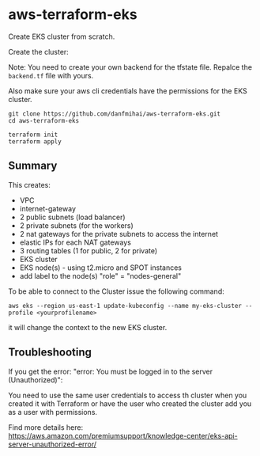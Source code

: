 # aws-terraform-eks
Create EKS cluster from scratch.

Create the cluster:

Note: You need to create your own backend for the tfstate file.
Repalce the `backend.tf` file with yours.

Also make sure your aws cli credentials have the permissions for the EKS cluster.

```
git clone https://github.com/danfmihai/aws-terraform-eks.git
cd aws-terraform-eks

terraform init
terraform apply

```

## Summary
This creates:
- VPC
- internet-gateway
- 2 public subnets (load balancer)
- 2 private subnets (for the workers)
- 2 nat gateways for the private subnets to access the internet
- elastic IPs for each NAT gateways
- 3 routing tables (1 for public, 2 for private)
- EKS cluster 
- EKS node(s) - using t2.micro and SPOT instances
- add label to the node(s) "role" = "nodes-general"


To be able to connect to the Cluster issue the following command:

`aws eks --region us-east-1 update-kubeconfig --name my-eks-cluster --profile <yourprofilename>`

it will change the context to the new EKS cluster.


## Troubleshooting
If you get the error: "error: You must be logged in to the server (Unauthorized)":

You need to use the same user credentials to access th cluster when you created it with Terraform or have the user who created the cluster add you as a user with permissions.

Find more details here:
https://aws.amazon.com/premiumsupport/knowledge-center/eks-api-server-unauthorized-error/
